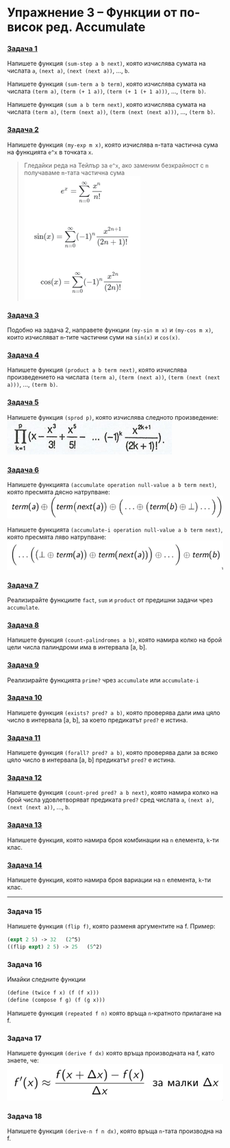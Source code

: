 # Упражнение 3 – Функции от по-висок ред. Accumulate

### [Задача 1](01--sum.rkt)
Напишете функция `(sum-step a b next)`, която изчислява сумата на числата `a`, `(next a)`, `(next (next a))`, ..., `b`.

Напишете функция `(sum-term a b term)`, която изчислява сумата на числата `(term a)`, `(term (+ 1 a))`, `(term (+ 1 (+ 1 a)))`, ..., `(term b)`.

Напишете функция `(sum a b term next)`, която изчислява сумата на числата `(term a)`, `(term (next a))`, `(term (next (next a)))`, ..., `(term b)`.

### [Задача 2](02--my-exp.rkt)
Напишете функция `(my-exp m x)`, която изчислява `m`-тата частична сума на функцията `e^x` в точката `x`.

> Гледайки реда на Тейлър за `e^x`, ако заменим безкрайност с `m` получаваме `m`-тата частична сума
![](taylor.png)

### [Задача 3](03--my-sin--my-cos.rkt)
Подобно на задача 2, направете функции `(my-sin m x)` и `(my-cos m x)`, които изчисляват `m`-тите частични суми на `sin(x)` и `cos(x)`.

### [Задача 4](04--product.rkt)
Напишете функция `(product a b term next)`, която изчислява произведението на числата `(term a)`, `(term (next a))`, `(term (next (next a)))`, ..., `(term b)`.

### [Задача 5](05--sprod.rkt)
Напишете функция `(sprod p)`, която изчислява следното произведение:
![](sin-product.png)

### [Задача 6](06--accumulate.rkt)
Напишете функцията `(accumulate operation null-value a b term next)`, която пресмята дясно натрупване:
![](accumulate.png)

Напишете функцията `(accumulate-i operation null-value a b term next)`, която пресмята ляво натрупване:
![](accumulate-i.png)

### [Задача 7](07--fact-sum-prod.rkt)
Реализирайте функциите `fact`, `sum` и `product` от предишни задачи чрез `accumulate`.

### [Задача 8](08--count-palindromes.rkt)
Напишете функция `(count-palindromes a b)`, която намира колко на брой цели числа палиндроми има в интервала [a, b].

### [Задача 9](09--prime.rkt)
Реализирайте функцията `prime?` чрез `accumulate` или `accumulate-i`

### [Задача 10](10--exists.rkt)
Напишете функция `(exists? pred? a b)`, която проверява дали има цяло число в интервала [a, b], за което предикатът `pred?` е истина.

### [Задача 11](11--forall.rkt)
Напишете функция `(forall? pred? a b)`, която проверява дали за всяко цяло число в интервала [a, b] предикатът `pred?` е истина.

### [Задача 12](12--count-pred.rkt)
Напишете функция `(count-pred pred? a b next)`, която намира колко на брой числа удовлетворяват предиката `pred?` сред числата `a`, `(next a)`, `(next (next a))`, ..., `b`.

### [Задача 13](13--combinations.rkt)
Напишете функция, която намира броя комбинации на `n` елемента, `k`-ти клас.

### [Задача 14](14--variations.rkt)
Напишете функция, която намира броя вариации на `n` елемента, `k`-ти клас.

<hr />

### Задача 15
Напишете функция `(flip f)`, която разменя аргументите на f.
Пример:
```scheme
(expt 2 5) -> 32   (2^5)
((flip expt) 2 5) -> 25   (5^2)
```

### Задача 16
Имайки следните функции
```scheme
(define (twice f x) (f (f x)))
(define (compose f g) (f (g x)))
```

Напишете функция `(repeated f n)` която  връща `n`-кратното прилагане на f.
### Задача 17
Напишете функция `(derive f dx)` която връща производната на f, като знаете, че:
![](derivative.png)

### Задача 18
Напишете функция `(derive-n f n dx)`, която връща `n`-тата производна на f.

